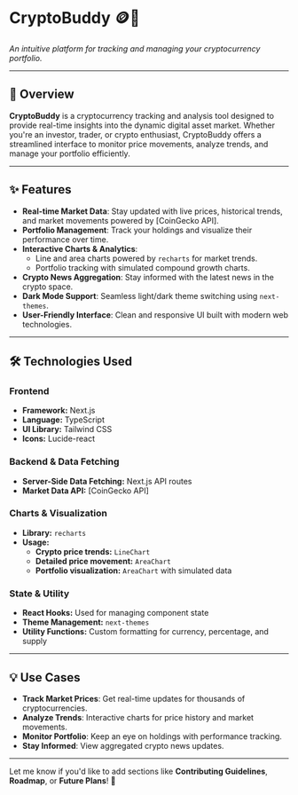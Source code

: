 # CryptoBuddy 🪙🚀

*An intuitive platform for tracking and managing your cryptocurrency portfolio.*

---

## 📌 Overview

**CryptoBuddy** is a cryptocurrency tracking and analysis tool designed to provide real-time insights into the dynamic digital asset market. Whether you're an investor, trader, or crypto enthusiast, CryptoBuddy offers a streamlined interface to monitor price movements, analyze trends, and manage your portfolio efficiently.

---

## ✨ Features

- **Real-time Market Data**: Stay updated with live prices, historical trends, and market movements powered by [CoinGecko API].
- **Portfolio Management**: Track your holdings and visualize their performance over time.
- **Interactive Charts & Analytics**: 
  - Line and area charts powered by `recharts` for market trends.
  - Portfolio tracking with simulated compound growth charts.
- **Crypto News Aggregation**: Stay informed with the latest news in the crypto space.
- **Dark Mode Support**: Seamless light/dark theme switching using `next-themes`.
- **User-Friendly Interface**: Clean and responsive UI built with modern web technologies.

---

## 🛠️ Technologies Used

### **Frontend**
- **Framework:** Next.js
- **Language:** TypeScript
- **UI Library:** Tailwind CSS
- **Icons:** Lucide-react

### **Backend & Data Fetching**
- **Server-Side Data Fetching:** Next.js API routes
- **Market Data API:** [CoinGecko API]

### **Charts & Visualization**
- **Library:** `recharts`
- **Usage:** 
  - **Crypto price trends:** `LineChart`
  - **Detailed price movement:** `AreaChart`
  - **Portfolio visualization:** `AreaChart` with simulated data

### **State & Utility**
- **React Hooks:** Used for managing component state
- **Theme Management:** `next-themes`
- **Utility Functions:** Custom formatting for currency, percentage, and supply

---

## 💡 Use Cases

- **Track Market Prices**: Get real-time updates for thousands of cryptocurrencies.
- **Analyze Trends**: Interactive charts for price history and market movements.
- **Monitor Portfolio**: Keep an eye on holdings with performance tracking.
- **Stay Informed**: View aggregated crypto news updates.

---

Let me know if you'd like to add sections like **Contributing Guidelines**, **Roadmap**, or **Future Plans**! 🚀
